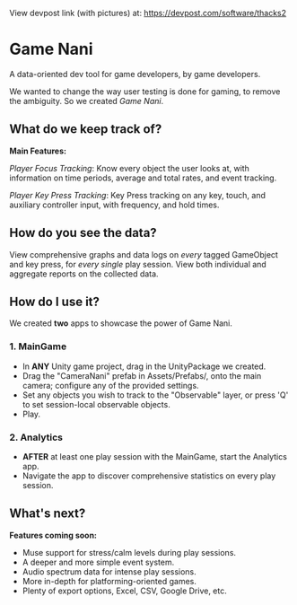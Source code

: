 View devpost link (with pictures) at: https://devpost.com/software/thacks2 

# **Game Nani**

A data-oriented dev tool for game developers, by game developers. 

We wanted to change the way user testing is done for gaming, to remove the ambiguity. So we created _Game Nani_.

## What do we keep track of?
**Main Features:**

_Player Focus Tracking_: Know every object the user looks at, with information on time periods, average and total rates, and event tracking.

_Player Key Press Tracking_: Key Press tracking on any key, touch, and auxiliary controller input, with frequency, and hold times.

## How do you see the data?
View comprehensive graphs and data logs on _every_ tagged GameObject and key press, for _every single_ play session. View both individual and aggregate reports on the collected data.

## How do I use it?
We created **two** apps to showcase the power of Game Nani.

### 1. MainGame
- In **ANY** Unity game project, drag in the UnityPackage we created.
- Drag the "CameraNani" prefab in Assets/Prefabs/, onto the main camera; configure any of the provided settings.
- Set any objects you wish to track to the "Observable" layer, or press 'Q' to set session-local observable objects.
- Play.

### 2. Analytics
- **AFTER** at least one play session with the MainGame, start the Analytics app.
- Navigate the app to discover comprehensive statistics on every play session.

## What's next?
**Features coming soon:**
- Muse support for stress/calm levels during play sessions.
- A deeper and more simple event system.
- Audio spectrum data for intense play sessions.
- More in-depth for platforming-oriented games.
- Plenty of export options, Excel, CSV, Google Drive, etc.
